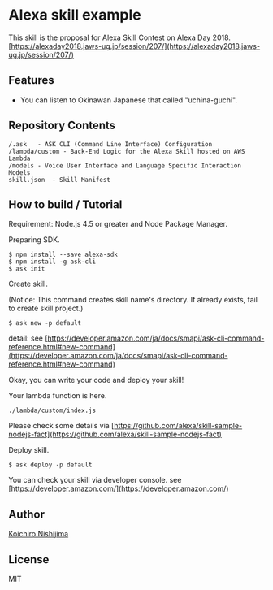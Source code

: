 # Alexa skill example

This skill is the proposal for Alexa Skill Contest on Alexa Day 2018.
[https://alexaday2018.jaws-ug.jp/session/207/](https://alexaday2018.jaws-ug.jp/session/207/)

## Features

- You can listen to Okinawan Japanese that called "uchina-guchi".

## Repository Contents

```
/.ask	- ASK CLI (Command Line Interface) Configuration
/lambda/custom - Back-End Logic for the Alexa Skill hosted on AWS Lambda
/models - Voice User Interface and Language Specific Interaction Models
skill.json	- Skill Manifest
```

## How to build / Tutorial

Requirement: Node.js 4.5 or greater and Node Package Manager.

Preparing SDK.

```
$ npm install --save alexa-sdk
$ npm install -g ask-cli
$ ask init
```

Create skill.

(Notice: This command creates skill name's directory. If already exists, fail to create skill project.)

```
$ ask new -p default
```

detail: see [https://developer.amazon.com/ja/docs/smapi/ask-cli-command-reference.html#new-command](https://developer.amazon.com/ja/docs/smapi/ask-cli-command-reference.html#new-command)

Okay, you can write your code and deploy your skill!

Your lambda function is here.

```
./lambda/custom/index.js
```

Please check some details via [https://github.com/alexa/skill-sample-nodejs-fact](https://github.com/alexa/skill-sample-nodejs-fact)

Deploy skill.

```
$ ask deploy -p default
```

You can check your skill via developer console. see [https://developer.amazon.com/](https://developer.amazon.com/)


## Author

[Koichiro Nishijima](https://github.com/k-nishijima/)

## License

MIT
